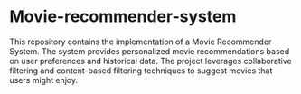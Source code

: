 # Movie-recommender-system
This repository contains the implementation of a Movie Recommender System. The system provides personalized movie recommendations based on user preferences and historical data. The project leverages collaborative filtering and content-based filtering techniques to suggest movies that users might enjoy.
